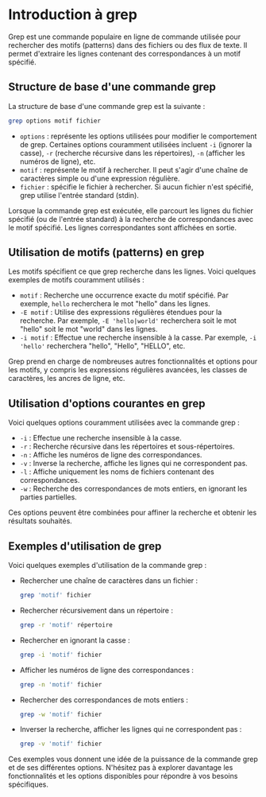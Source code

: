 # Introduction à grep
Grep est une commande populaire en ligne de commande utilisée pour rechercher des motifs (patterns) dans des fichiers ou des flux de texte. Il permet d'extraire les lignes contenant des correspondances à un motif spécifié.

## Structure de base d'une commande grep
La structure de base d'une commande grep est la suivante :

```bash
grep options motif fichier
```

- `options` : représente les options utilisées pour modifier le comportement de grep. Certaines options couramment utilisées incluent `-i` (ignorer la casse), `-r` (recherche récursive dans les répertoires), `-n` (afficher les numéros de ligne), etc.
- `motif` : représente le motif à rechercher. Il peut s'agir d'une chaîne de caractères simple ou d'une expression régulière.
- `fichier` : spécifie le fichier à rechercher. Si aucun fichier n'est spécifié, grep utilise l'entrée standard (stdin).

Lorsque la commande grep est exécutée, elle parcourt les lignes du fichier spécifié (ou de l'entrée standard) à la recherche de correspondances avec le motif spécifié. Les lignes correspondantes sont affichées en sortie.

## Utilisation de motifs (patterns) en grep
Les motifs spécifient ce que grep recherche dans les lignes. Voici quelques exemples de motifs couramment utilisés :

- `motif` : Recherche une occurrence exacte du motif spécifié. Par exemple, `hello` recherchera le mot "hello" dans les lignes.
- `-E motif` : Utilise des expressions régulières étendues pour la recherche. Par exemple, `-E 'hello|world'` recherchera soit le mot "hello" soit le mot "world" dans les lignes.
- `-i motif` : Effectue une recherche insensible à la casse. Par exemple, `-i 'hello'` recherchera "hello", "Hello", "HELLO", etc.

Grep prend en charge de nombreuses autres fonctionnalités et options pour les motifs, y compris les expressions régulières avancées, les classes de caractères, les ancres de ligne, etc.

## Utilisation d'options courantes en grep
Voici quelques options couramment utilisées avec la commande grep :

- `-i` : Effectue une recherche insensible à la casse.
- `-r` : Recherche récursive dans les répertoires et sous-répertoires.
- `-n` : Affiche les numéros de ligne des correspondances.
- `-v` : Inverse la recherche, affiche les lignes qui ne correspondent pas.
- `-l` : Affiche uniquement les noms de fichiers contenant des correspondances.
- `-w` : Recherche des correspondances de mots entiers, en ignorant les parties partielles.

Ces options peuvent être combinées pour affiner la recherche et obtenir les résultats souhaités.

## Exemples d'utilisation de grep
Voici quelques exemples d'utilisation de la commande grep :

- Rechercher une chaîne de caractères dans un fichier :
  ```bash
  grep 'motif' fichier
  ```

- Rechercher récursivement dans un répertoire :
  ```bash
  grep -r 'motif' répertoire
  ```

- Rechercher en ignorant la casse :
  ```bash
  grep -i 'motif' fichier
  ```

- Afficher les numéros de ligne des correspondances :
  ```bash
  grep -n 'motif' fichier
  ```

- Rechercher des correspondances de mots entiers :
  ```bash
  grep -w 'motif' fichier
  ```

- Inverser la recherche, afficher les lignes qui ne correspondent pas :
  ```bash
  grep -v 'motif' fichier
  ```

Ces exemples vous donnent une idée de la puissance de la commande grep et de ses différentes options. N'hésitez pas à explorer davantage les fonctionnalités et les options disponibles pour répondre à vos besoins spécifiques.
